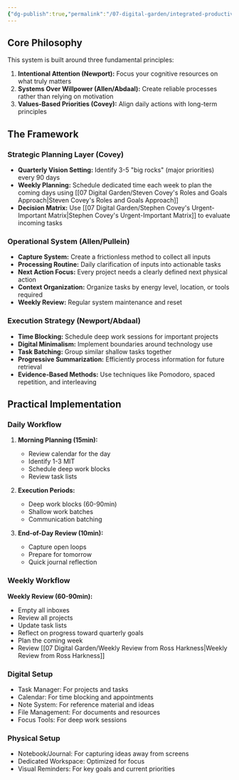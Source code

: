 ```yaml
---
{"dg-publish":true,"permalink":"/07-digital-garden/integrated-productivity-system/","tags":["productivity"],"updated":"2025-04-06T14:44:05.574-07:00"}
---
```



## Core Philosophy

This system is built around three fundamental principles:

1. **Intentional Attention (Newport):** Focus your cognitive resources on what truly matters
2. **Systems Over Willpower (Allen/Abdaal):** Create reliable processes rather than relying on motivation
3. **Values-Based Priorities (Covey):** Align daily actions with long-term principles

## The Framework

### Strategic Planning Layer (Covey)

- **Quarterly Vision Setting:** Identify 3-5 "big rocks" (major priorities) every 90 days
- **Weekly Planning:** Schedule dedicated time each week to plan the coming days using [[07 Digital Garden/Steven Covey's Roles and Goals Approach\|Steven Covey's Roles and Goals Approach]]
- **Decision Matrix:** Use [[07 Digital Garden/Stephen Covey's Urgent-Important Matrix\|Stephen Covey's Urgent-Important Matrix]] to evaluate incoming tasks

### Operational System (Allen/Pullein)

-  **Capture System:** Create a frictionless method to collect all inputs 
- **Processing Routine:** Daily clarification of inputs into actionable tasks
- **Next Action Focus:** Every project needs a clearly defined next physical action
- **Context Organization:** Organize tasks by energy level, location, or tools required
- **Weekly Review:** Regular system maintenance and reset

### Execution Strategy (Newport/Abdaal)
- **Time Blocking:** Schedule deep work sessions for important projects
- **Digital Minimalism:** Implement boundaries around technology use
- **Task Batching:** Group similar shallow tasks together
- **Progressive Summarization:** Efficiently process information for future retrieval
- **Evidence-Based Methods:** Use techniques like Pomodoro, spaced repetition, and interleaving

## Practical Implementation

### Daily Workflow

1. **Morning Planning (15min):**
   - Review calendar for the day
   - Identify 1-3 MIT 
   - Schedule deep work blocks
   - Review task lists

2. **Execution Periods:**
   - Deep work blocks (60-90min) 
   - Shallow work batches
   - Communication batching

3. **End-of-Day Review (10min):**
   - Capture open loops
   - Prepare for tomorrow
   - Quick journal reflection

### Weekly Workflow

**Weekly Review (60-90min):**
   - Empty all inboxes
   - Review all projects
   - Update task lists
   - Reflect on progress toward quarterly goals
   - Plan the coming week
   - Review [[07 Digital Garden/Weekly Review from Ross Harkness\|Weekly Review from Ross Harkness]]

### Digital Setup

- Task Manager: For projects and tasks 
- Calendar: For time blocking and appointments
- Note System: For reference material and ideas 
- File Management: For documents and resources
- Focus Tools: For deep work sessions 

### Physical Setup

- Notebook/Journal: For capturing ideas away from screens
- Dedicated Workspace: Optimized for focus
- Visual Reminders: For key goals and current priorities